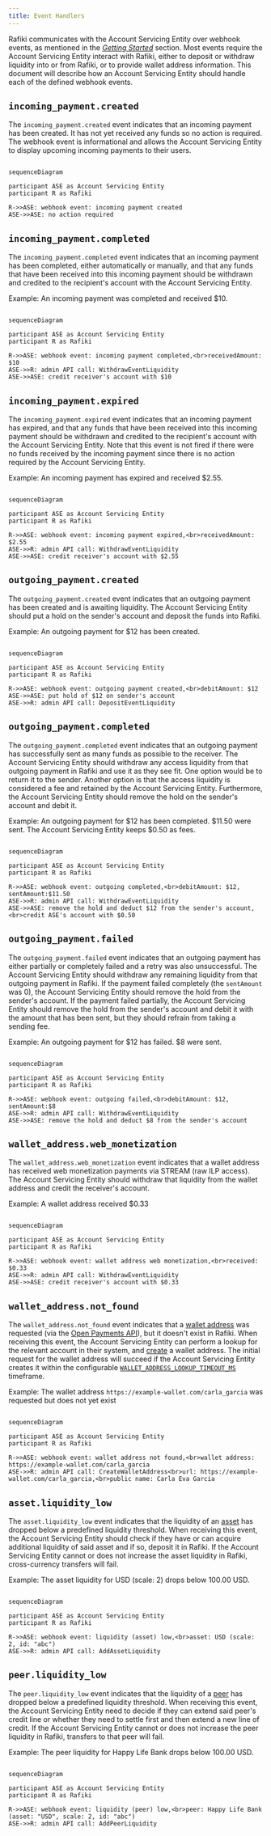 ```yaml
---
title: Event Handlers
---
```


Rafiki communicates with the Account Servicing Entity over webhook events, as mentioned in the [_Getting Started_](./getting-started) section. Most events require the Account Servicing Entity interact with Rafiki, either to deposit or withdraw liquidity into or from Rafiki, or to provide wallet address information. This document will describe how an Account Servicing Entity should handle each of the defined webhook events.

## `incoming_payment.created`

The `incoming_payment.created` event indicates that an incoming payment has been created. It has not yet received any funds so no action is required. The webhook event is informational and allows the Account Servicing Entity to display upcoming incoming payments to their users.

```mermaid

sequenceDiagram

participant ASE as Account Servicing Entity
participant R as Rafiki

R->>ASE: webhook event: incoming payment created
ASE->>ASE: no action required
```

## `incoming_payment.completed`

The `incoming_payment.completed` event indicates that an incoming payment has been completed, either automatically or manually, and that any funds that have been received into this incoming payment should be withdrawn and credited to the recipient's account with the Account Servicing Entity.

Example: An incoming payment was completed and received $10.

```mermaid

sequenceDiagram

participant ASE as Account Servicing Entity
participant R as Rafiki

R->>ASE: webhook event: incoming payment completed,<br>receivedAmount: $10
ASE->>R: admin API call: WithdrawEventLiquidity
ASE->>ASE: credit receiver's account with $10
```

## `incoming_payment.expired`

The `incoming_payment.expired` event indicates that an incoming payment has expired, and that any funds that have been received into this incoming payment should be withdrawn and credited to the recipient's account with the Account Servicing Entity. Note that this event is not fired if there were no funds received by the incoming payment since there is no action required by the Account Servicing Entity.

Example: An incoming payment has expired and received $2.55.

```mermaid

sequenceDiagram

participant ASE as Account Servicing Entity
participant R as Rafiki

R->>ASE: webhook event: incoming payment expired,<br>receivedAmount: $2.55
ASE->>R: admin API call: WithdrawEventLiquidity
ASE->>ASE: credit receiver's account with $2.55
```

## `outgoing_payment.created`

The `outgoing_payment.created` event indicates that an outgoing payment has been created and is awaiting liquidity. The Account Servicing Entity should put a hold on the sender's account and deposit the funds into Rafiki.

Example: An outgoing payment for $12 has been created.

```mermaid

sequenceDiagram

participant ASE as Account Servicing Entity
participant R as Rafiki

R->>ASE: webhook event: outgoing payment created,<br>debitAmount: $12
ASE->>ASE: put hold of $12 on sender's account
ASE->>R: admin API call: DepositEventLiquidity
```

## `outgoing_payment.completed`

The `outgoing_payment.completed` event indicates that an outgoing payment has successfully sent as many funds as possible to the receiver. The Account Servicing Entity should withdraw any access liquidity from that outgoing payment in Rafiki and use it as they see fit. One option would be to return it to the sender. Another option is that the access liquidity is considered a fee and retained by the Account Servicing Entity. Furthermore, the Account Servicing Entity should remove the hold on the sender's account and debit it.

Example: An outgoing payment for $12 has been completed. $11.50 were sent. The Account Servicing Entity keeps $0.50 as fees.

```mermaid

sequenceDiagram

participant ASE as Account Servicing Entity
participant R as Rafiki

R->>ASE: webhook event: outgoing completed,<br>debitAmount: $12, sentAmount:$11.50
ASE->>R: admin API call: WithdrawEventLiquidity
ASE->>ASE: remove the hold and deduct $12 from the sender's account,<br>credit ASE's account with $0.50
```

## `outgoing_payment.failed`

The `outgoing_payment.failed` event indicates that an outgoing payment has either partially or completely failed and a retry was also unsuccessful. The Account Servicing Entity should withdraw any remaining liquidity from that outgoing payment in Rafiki. If the payment failed completely (the `sentAmount` was 0), the Account Servicing Entity should remove the hold from the sender's account. If the payment failed partially, the Account Servicing Entity should remove the hold from the sender's account and debit it with the amount that has been sent, but they should refrain from taking a sending fee.

Example: An outgoing payment for $12 has failed. $8 were sent.

```mermaid

sequenceDiagram

participant ASE as Account Servicing Entity
participant R as Rafiki

R->>ASE: webhook event: outgoing failed,<br>debitAmount: $12, sentAmount:$8
ASE->>R: admin API call: WithdrawEventLiquidity
ASE->>ASE: remove the hold and deduct $8 from the sender's account
```

## `wallet_address.web_monetization`

The `wallet_address.web_monetization` event indicates that a wallet address has received web monetization payments via STREAM (raw ILP access). The Account Servicing Entity should withdraw that liquidity from the wallet address and credit the receiver's account.

Example: A wallet address received $0.33

```mermaid

sequenceDiagram

participant ASE as Account Servicing Entity
participant R as Rafiki

R->>ASE: webhook event: wallet address web monetization,<br>received: $0.33
ASE->>R: admin API call: WithdrawEventLiquidity
ASE->>ASE: credit receiver's account with $0.33
```

## `wallet_address.not_found`

The `wallet_address.not_found` event indicates that a [wallet address](/reference/glossary#payment-pointer) was requested (via the [Open Payments API](/reference/glossary#open-payments)), but it doesn't exist in Rafiki. When receiving this event, the Account Servicing Entity can perform a lookup for the relevant account in their system, and [create](./getting-started#issuing-payment-pointers) a wallet address. The initial request for the wallet address will succeed if the Account Servicing Entity creates it within the configurable [`WALLET_ADDRESS_LOOKUP_TIMEOUT_MS`](/integration/deployment#environment-variables) timeframe.

Example: The wallet address `https://example-wallet.com/carla_garcia` was requested but does not yet exist

```mermaid

sequenceDiagram

participant ASE as Account Servicing Entity
participant R as Rafiki

R->>ASE: webhook event: wallet address not found,<br>wallet address: https://example-wallet.com/carla_garcia
ASE->>R: admin API call: CreateWalletAddress<br>url: https://example-wallet.com/carla_garcia,<br>public name: Carla Eva Garcia
```

## `asset.liquidity_low`

The `asset.liquidity_low` event indicates that the liquidity of an [asset](../reference/glossary#asset) has dropped below a predefined liquidity threshold. When receiving this event, the Account Servicing Entity should check if they have or can acquire additional liquidity of said asset and if so, deposit it in Rafiki. If the Account Servicing Entity cannot or does not increase the asset liquidity in Rafiki, cross-currency transfers will fail.

Example: The asset liquidity for USD (scale: 2) drops below 100.00 USD.

```mermaid

sequenceDiagram

participant ASE as Account Servicing Entity
participant R as Rafiki

R->>ASE: webhook event: liquidity (asset) low,<br>asset: USD (scale: 2, id: "abc")
ASE->>R: admin API call: AddAssetLiquidity
```

## `peer.liquidity_low`

The `peer.liquidity_low` event indicates that the liquidity of a [peer](../reference/glossary#peer) has dropped below a predefined liquidity threshold. When receiving this event, the Account Servicing Entity need to decide if they can extend said peer's credit line or whether they need to settle first and then extend a new line of credit. If the Account Servicing Entity cannot or does not increase the peer liquidity in Rafiki, transfers to that peer will fail.

Example: The peer liquidity for Happy Life Bank drops below 100.00 USD.

```mermaid

sequenceDiagram

participant ASE as Account Servicing Entity
participant R as Rafiki

R->>ASE: webhook event: liquidity (peer) low,<br>peer: Happy Life Bank (asset: "USD", scale: 2, id: "abc")
ASE->>R: admin API call: AddPeerLiquidity
```
